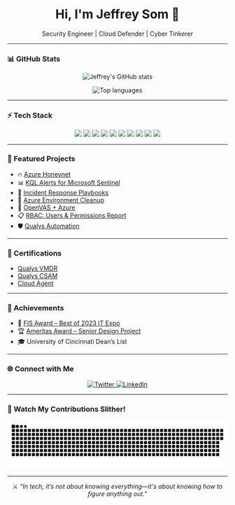 <h1 align="center">Hi, I'm Jeffrey Som 👋</h1>
<p align="center">Security Engineer | Cloud Defender | Cyber Tinkerer</p>

---

### 📊 GitHub Stats

<p align="center">
  <img src="https://github-readme-stats.vercel.app/api?username=jsom98&show_icons=true&theme=radical" alt="Jeffrey's GitHub stats" />
</p>

<p align="center">
  <img src="https://github-readme-stats.vercel.app/api/top-langs/?username=jsom98&layout=compact&theme=radical" alt="Top languages" />
</p>

---

### ⚡ Tech Stack

<p align="center">
  <img src="https://img.shields.io/badge/-Azure-0078D4?style=for-the-badge&logo=microsoftazure&logoColor=white" />
  <img src="https://img.shields.io/badge/-Microsoft Sentinel-5C2D91?style=for-the-badge&logo=microsoft&logoColor=white" />
  <img src="https://img.shields.io/badge/-PowerShell-5391FE?style=for-the-badge&logo=powershell&logoColor=white" />
  <img src="https://img.shields.io/badge/-Qualys-ED1C24?style=for-the-badge&logo=qualys&logoColor=white" />
  <img src="https://img.shields.io/badge/-Raspberry%20Pi-C51A4A?style=for-the-badge&logo=raspberrypi&logoColor=white" />
  <img src="https://img.shields.io/badge/-Python-3776AB?style=for-the-badge&logo=python&logoColor=white" />
  <img src="https://img.shields.io/badge/-Bash-121011?style=for-the-badge&logo=gnubash&logoColor=white" />
  <img src="https://img.shields.io/badge/-Linux-FCC624?style=for-the-badge&logo=linux&logoColor=black" />
  <img src="https://img.shields.io/badge/-Git-F05032?style=for-the-badge&logo=git&logoColor=white" />
  <img src="https://img.shields.io/badge/-Markdown-000000?style=for-the-badge&logo=markdown&logoColor=white" />
</p>

---

### 🧪 Featured Projects

- 🔥 [Azure Honeynet](https://github.com/jsom98/Azure-Projects/blob/main/Azure%20Honeynet.md)  
- 📊 [KQL Alerts for Microsoft Sentinel](https://github.com/jsom98/Azure-Projects/blob/main/KQL%20Alerts%20for%20Microsoft%20Sentinel.md)  
- 🚨 [Incident Response Playbooks](https://github.com/jsom98/Azure-Projects/blob/main/Incident%20Response%20in%20Microsoft%20Sentinel.md)  
- 🧹 [Azure Environment Cleanup](https://github.com/jsom98/Azure-Projects/blob/main/Azure%20Environment%20BEFORE%20Securing%20AND%20then%20AFTER.md)  
- 🔐 [OpenVAS + Azure](https://github.com/jsom98/Azure-Projects/blob/main/OpenVAS.md)  
- 📋 [RBAC: Users & Permissions Report](https://github.com/jsom98/Azure-Projects/blob/main/Users%20and%20Permissions%20Report.md)  
- 🛡️ [Qualys Automation](https://github.com/jsom98/Azure-Projects/blob/main/Qualys.md)

---

### 📜 Certifications

- [Qualys VMDR](https://github.com/jsom98/Certifications/blob/main/Vulnerability%20Management%20Detection%20and%20Response.pdf)  
- [Qualys CSAM](https://github.com/jsom98/Certifications/blob/main/Cyber%20Security%20Asset%20Management.pdf)  
- [Cloud Agent](https://github.com/jsom98/Certifications/blob/main/Cloud%20Agent.pdf)

---

### 🏅 Achievements

- 🥇 [FIS Award – Best of 2023 IT Expo](https://www.linkedin.com/posts/jeffreysom_itexpo2023-innovation-awardwinner-activity-7051638485878788096-exKp?utm_source=share&utm_medium=member_desktop)  
- 🏆 [Ameritas Award – Senior Design Project](https://www.linkedin.com/posts/jeffreysom_itexpo2023-innovation-awardwinner-activity-7051638485878788096-exKp?utm_source=share&utm_medium=member_desktop)  
- 🎓 University of Cincinnati Dean’s List

---

### 🌐 Connect with Me

<p align="center">
  <a href="https://x.com/jsom98">
    <img alt="Twitter" src="https://img.shields.io/badge/X-000000?style=for-the-badge&logo=x&logoColor=white" />
  </a>
  <a href="https://www.linkedin.com/in/jeffreysom/">
    <img alt="LinkedIn" src="https://img.shields.io/badge/LinkedIn-0A66C2?style=for-the-badge&logo=linkedin&logoColor=white" />
  </a>
</p>

---

### 🐍 Watch My Contributions Slither!

<p align="center">
  <img src="https://github.com/jsom98/JeffreySom/blob/output/github-snake-dark.svg" alt="snake gif" />
</p>

---

<p align="center">
  ⚔️ <i>“In tech, it’s not about knowing everything—it's about knowing how to figure anything out.”</i>
</p>
